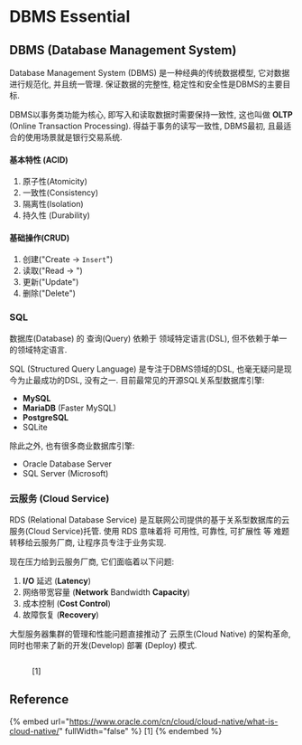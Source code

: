 # DBMS Essential

## DBMS (Database Management System)

Database Management System (DBMS) 是一种经典的传统数据模型, 它对数据进行规范化, 并且统一管理. 保证数据的完整性, 稳定性和安全性是DBMS的主要目标.&#x20;

DBMS以事务类功能为核心, 即写入和读取数据时需要保持一致性, 这也叫做 **OLTP** (Online Transaction Processing). 得益于事务的读写一致性, DBMS最初, 且最适合的使用场景就是银行交易系统.&#x20;

#### 基本特性 (ACID)

1. 原子性(Atomicity)
2. 一致性(Consistency)
3. 隔离性(Isolation)
4. 持久性 (Durability)

#### 基础操作(CRUD)

1. 创建("Create -> `Insert`")
2. 读取("Read -> ")
3. 更新("Update")
4. 删除("Delete")

### SQL

数据库(Database) 的 查询(Query) 依赖于 领域特定语言(DSL), 但不依赖于单一的领域特定语言.&#x20;

SQL (Structured Query Language) 是专注于DBMS领域的DSL, 也毫无疑问是现今为止最成功的DSL, 没有之一.  目前最常见的开源SQL关系型数据库引擎:

* **MySQL**
* **MariaDB** (Faster MySQL)
* **PostgreSQL**
* SQLite&#x20;

除此之外, 也有很多商业数据库引擎:

* Oracle Database Server
* SQL Server (Microsoft)

### 云服务 (Cloud Service)

RDS (Relational Database Service) 是互联网公司提供的基于关系型数据库的云服务(Cloud Service)托管. 使用 RDS 意味着将 可用性, 可靠性, 可扩展性 等 难题转移给云服务厂商, 让程序员专注于业务实现.&#x20;

现在压力给到云服务厂商, 它们面临着以下问题:

1. **I/O** 延迟 (**Latency**)&#x20;
2. 网络带宽容量 (**Network** Bandwidth **Capacity**)
3. 成本控制 (**Cost Control**)
4. 故障恢复 (**Recovery**)

大型服务器集群的管理和性能问题直接推动了 云原生(Cloud Native) 的架构革命, 同时也带来了新的开发(Develop) 部署 (Deploy) 模式.&#x20;

<figure><img src="../.gitbook/assets/rc24-cloud-native-evolution.avif" alt=""><figcaption><p>[1]</p></figcaption></figure>

## Reference

{% embed url="https://www.oracle.com/cn/cloud/cloud-native/what-is-cloud-native/" fullWidth="false" %}
\[1]
{% endembed %}
